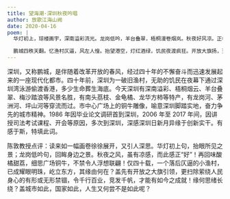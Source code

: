 ```yaml
---
title: 望海潮·深圳秋夜吟唱
author: 放歌江海山阙
date: 2020-04-16
poem: |
  华灯初上，琼楼画宇，深南溢彩流光。龙岗低吟，羊台叠翠，梧桐漫卷烟岚。秋夜好风凉。正橘黄酸嘴，红荔甜香。广场铜牛，向前力奔绪思长。

  鹏城四秩天翻。忆渔村仄逼，风左人惶。抬望港空，灯红酒绿，饥民夜渡疯狂。开放大旗扬，更清除禁锢，竞发千帆。涤旧迎新，展鹏深圳耀东方！
---
```


深圳，又称鹏城，是伴随着改革开放的春风，经过四十年的不懈奋斗而迅速发展起来的一座现代化都市。四十年前，深圳为一破旧渔村，无助的饥民在夜幕下通过深圳湾泳游偷渡香港，多少生命葬生海底。今天深圳有深南溢彩、梧桐烟云、羊台叠翠、梅沙踏浪等风景名胜，有南头茘枝、金龟橘、龙华方柿等特产，有龙岗河、茅洲河、坪山河等穿流而过。市中心广场上的铜牛雕像，喻意深圳脚踏实地，奋力争先的城市精神。1986 年因毕业论文调研首到深圳，2006 年至 2017 年间，因讲授司法考试课程、开会等原因，多次到深圳，深感深圳日新月异缘于创新实干。有感于斯，特填此词。

陈敦教授点评：读来如一幅画卷徐徐展开，又引人深思。华灯初上句，抬眼所见之景；龙岗低吟句，回眸身边之景。秋夜之风，虽有凉感，而此感正“好”！再回味酸橘甜荔，细思广场铜牛，不禁令人浮想联翩！仅四十载，一个落后仄逼的小渔村，已成耀眼明珠，屹立东方，其缘由何在？盖先有开放之大旗引领，更扫除萦绕人民身心的有形或无形禁锢，令千行百业，竞发千帆，才能有如今之成就！缘何思绪长绕？盖城市如此，国家如此，人生又何尝不是如此呢？
